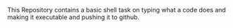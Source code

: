 This Repository contains a basic shell task on typing what a code does and making it executable and pushing it to github.
